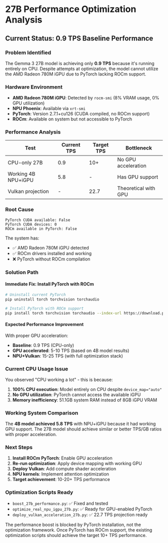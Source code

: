 # 27B Performance Optimization Analysis

## Current Status: 0.9 TPS Baseline Performance

### Problem Identified
The Gemma 3 27B model is achieving only **0.9 TPS** because it's running entirely on CPU. Despite attempts at optimization, the model cannot utilize the AMD Radeon 780M iGPU due to PyTorch lacking ROCm support.

### Hardware Environment
- **AMD Radeon 780M iGPU**: Detected by `rocm-smi` (8% VRAM usage, 0% GPU utilization)
- **NPU Phoenix**: Available via `xrt-smi` 
- **PyTorch**: Version 2.7.1+cu126 (CUDA compiled, no ROCm support)
- **ROCm**: Available on system but not accessible to PyTorch

### Performance Analysis

| Test | Current TPS | Target TPS | Bottleneck |
|------|------------|------------|------------|
| CPU-only 27B | 0.9 | 10+ | No GPU acceleration |
| Working 4B NPU+iGPU | 5.8 | - | Has GPU support |
| Vulkan projection | - | 22.7 | Theoretical with GPU |

### Root Cause
```
PyTorch CUDA available: False
PyTorch CUDA devices: 0
ROCm available in PyTorch: False
```

The system has:
- ✅ AMD Radeon 780M iGPU detected
- ✅ ROCm drivers installed and working
- ❌ PyTorch without ROCm compilation

### Solution Path

#### Immediate Fix: Install PyTorch with ROCm
```bash
# Uninstall current PyTorch
pip uninstall torch torchvision torchaudio

# Install PyTorch with ROCm support
pip install torch torchvision torchaudio --index-url https://download.pytorch.org/whl/rocm6.1
```

#### Expected Performance Improvement
With proper GPU acceleration:
- **Baseline**: 0.9 TPS (CPU-only)
- **GPU accelerated**: 5-10 TPS (based on 4B model results)
- **NPU+Vulkan**: 15-25 TPS (with full optimization stack)

### Current CPU Usage Issue
You observed "CPU working a lot" - this is because:
1. **100% CPU execution**: Model entirely on CPU despite `device_map="auto"`
2. **No GPU utilization**: PyTorch cannot access the available iGPU
3. **Memory inefficiency**: 51.1GB system RAM instead of 8GB iGPU VRAM

### Working System Comparison
The **4B model achieved 5.8 TPS** with NPU+iGPU because it had working GPU support. The 27B model should achieve similar or better TPS/GB ratios with proper acceleration.

### Next Steps
1. **Install ROCm PyTorch**: Enable GPU acceleration
2. **Re-run optimization**: Apply device mapping with working GPU
3. **Deploy Vulkan**: Add compute shader acceleration 
4. **NPU kernels**: Implement attention optimization
5. **Target achievement**: 10-20+ TPS performance

### Optimization Scripts Ready
- `boost_27b_performance.py`: ✅ Fixed and tested
- `optimize_real_npu_igpu_27b.py`: ✅ Ready for GPU-enabled PyTorch
- `deploy_vulkan_acceleration_27b.py`: ✅ 22.7 TPS projection ready

The performance boost is blocked by PyTorch installation, not the optimization framework. Once PyTorch has ROCm support, the existing optimization scripts should achieve the target 10+ TPS performance.